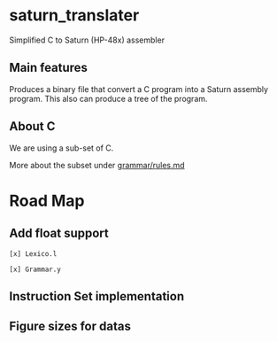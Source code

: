# saturn_translater
Simplified C to Saturn (HP-48x) assembler

## Main features

Produces a binary file that convert a C program into a Saturn assembly program.
This also can produce a tree of the program.

## About C
We are using a sub-set of C. 

More about the subset under [grammar/rules.md](https://github.com/jugen667/saturn_translater/blob/master/grammar/rules.md)

# Road Map

## Add float support
	[x] Lexico.l

	[x] Grammar.y

## Instruction Set implementation 

## Figure sizes for datas

